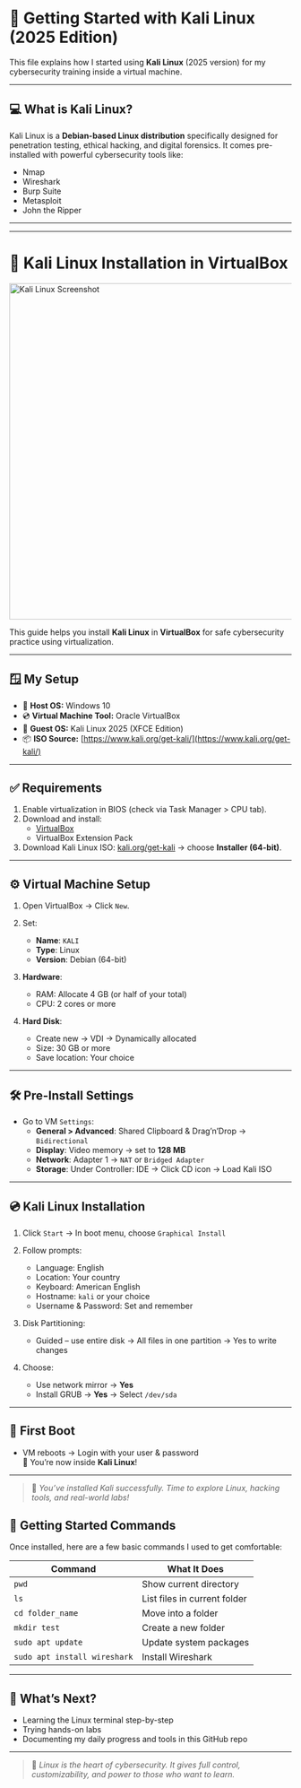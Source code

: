 # 🧰 Getting Started with Kali Linux (2025 Edition)

This file explains how I started using **Kali Linux** (2025 version) for my cybersecurity training inside a virtual machine.

---

## 💻 What is Kali Linux?

Kali Linux is a **Debian-based Linux distribution** specifically designed for penetration testing, ethical hacking, and digital forensics. It comes pre-installed with powerful cybersecurity tools like:
- Nmap
- Wireshark
- Burp Suite
- Metasploit
- John the Ripper

---

---
# 🧰 Kali Linux Installation in VirtualBox 

<img src="../Assets/Screenshot%202025-06-22%20083621.png" alt="Kali Linux Screenshot" width="600"/>

This guide helps you install **Kali Linux** in **VirtualBox** for safe cybersecurity practice using virtualization.

---

## 🪟 My Setup

- 🧱 **Host OS:** Windows 10  
- 💿 **Virtual Machine Tool:** Oracle VirtualBox  
- 🐉 **Guest OS:** Kali Linux 2025 (XFCE Edition)  
- 📦 **ISO Source:** [https://www.kali.org/get-kali/](https://www.kali.org/get-kali/)

---

## ✅ Requirements

1. Enable virtualization in BIOS (check via Task Manager > CPU tab).
2. Download and install:
   - [VirtualBox](https://www.virtualbox.org/)
   - VirtualBox Extension Pack
3. Download Kali Linux ISO: [kali.org/get-kali](https://www.kali.org/get-kali/) → choose **Installer (64-bit)**.

---

## ⚙️ Virtual Machine Setup

1. Open VirtualBox → Click `New`.
2. Set:
   - **Name**: `KALI`
   - **Type**: Linux
   - **Version**: Debian (64-bit)

3. **Hardware**:
   - RAM: Allocate 4 GB (or half of your total)
   - CPU: 2 cores or more

4. **Hard Disk**:
   - Create new → VDI → Dynamically allocated
   - Size: 30 GB or more
   - Save location: Your choice

---

## 🛠 Pre-Install Settings

- Go to VM `Settings`:
  - **General > Advanced**: Shared Clipboard & Drag’n’Drop → `Bidirectional`
  - **Display**: Video memory → set to **128 MB**
  - **Network**: Adapter 1 → `NAT` or `Bridged Adapter`
  - **Storage**: Under Controller: IDE → Click CD icon → Load Kali ISO

---

## 💿 Kali Linux Installation

1. Click `Start` → In boot menu, choose `Graphical Install`
2. Follow prompts:
   - Language: English
   - Location: Your country
   - Keyboard: American English
   - Hostname: `kali` or your choice
   - Username & Password: Set and remember

3. Disk Partitioning:
   - Guided – use entire disk → All files in one partition → Yes to write changes

4. Choose:
   - Use network mirror → **Yes**
   - Install GRUB → **Yes** → Select `/dev/sda`

---

## 🚀 First Boot

- VM reboots → Login with your user & password  
🎉 You’re now inside **Kali Linux**!

---

> 🐧 *You’ve installed Kali successfully. Time to explore Linux, hacking tools, and real-world labs!*

## 📂 Getting Started Commands

Once installed, here are a few basic commands I used to get comfortable:

| Command | What It Does |
|--------|---------------|
| `pwd` | Show current directory |
| `ls` | List files in current folder |
| `cd folder_name` | Move into a folder |
| `mkdir test` | Create a new folder |
| `sudo apt update` | Update system packages |
| `sudo apt install wireshark` | Install Wireshark |

---

## 🚀 What’s Next?

- Learning the Linux terminal step-by-step  
- Trying hands-on labs   
- Documenting my daily progress and tools in this GitHub repo

---

> 🐧 *Linux is the heart of cybersecurity. It gives full control, customizability, and power to those who want to learn.*  
